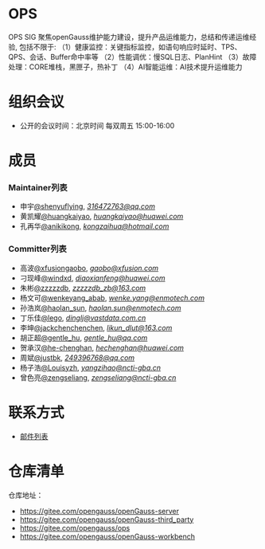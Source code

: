 # OPS
OPS SIG 聚焦openGauss维护能力建设，提升产品运维能力，总结和传递运维经验, 包括不限于:
（1）健康监控：关键指标监控，如语句响应时延时、TPS、QPS、会话、Buffer命中率等
（2）性能调优：慢SQL日志、PlanHint
（3）故障处理：CORE堆栈，黑匣子，热补丁
（4）AI智能运维：AI技术提升运维能力

# 组织会议

- 公开的会议时间：北京时间 每双周五 15:00-16:00

# 成员

### Maintainer列表

- 申宇[@shenyuflying](https://gitee.com/shenyuflying), *316472763@qq.com*
- 黄凯耀[@huangkaiyao](https://gitee.com/huangkaiyao), *huangkaiyao@huawei.com*
- 孔再华[@anikikong](https://gitee.com/anikikong), *kongzaihua@hotmail.com*


### Committer列表

- 高波[@xfusiongaobo](https://gitee.com/xfusiongaobo), *gaobo@xfusion.com*
- 刁现峰[@windxd](https://gitee.com/windxd), *diaoxianfeng@huawei.com*
- 朱彬[@zzzzzdb](https://gitee.com/zzzzzdb), *zzzzzdb_zb@163.com*
- 杨文可[@wenkeyang_abab](https://gitee.com/wenkeyang_abab), *wenke.yang@enmotech.com*
- 孙浩岚[@haolan_sun](https://gitee.com/haolan_sun), *haolan.sun@enmotech.com*
- 丁乐佳[@lego](https://gitee.com/lego), *dinglj@vastdata.com.cn*
- 李坤[@jackchenchenchen](https://gitee.com/jackchenchenchen), *likun_dlut@163.com*
- 胡正超[@gentle_hu](https://gitee.com/gentle_hu), *gentle_hu@qq.com*
- 贺承汉[@he-chenghan](https://gitee.com/he-chenghan), *hechenghan@huawei.com*
- 周斌[@justbk](https://gitee.com/justbk), *249396768@qq.com*
- 杨子浩[@Louisyzh](https://gitee.com/Louisyzh), *yangzihao@ncti-gba.cn*
- 曾色亮[@zengseliang](https://gitee.com/zengseliang), *zengseliang@ncti-gba.cn*

# 联系方式

- [邮件列表](https://mailweb.opengauss.org/postorius/lists/ops.opengauss.org/)

# 仓库清单

仓库地址：

- https://gitee.com/opengauss/openGauss-server
- https://gitee.com/opengauss/openGauss-third_party
- https://gitee.com/opengauss/ops
- https://gitee.com/opengauss/openGauss-workbench

